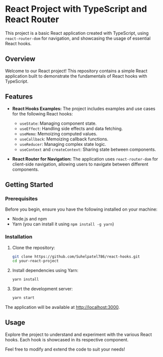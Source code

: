 # React Project with TypeScript and React Router

This project is a basic React application created with TypeScript, using `react-router-dom` for navigation, and showcasing the usage of essential React hooks.

## Overview

Welcome to our React project! This repository contains a simple React application built to demonstrate the fundamentals of React hooks with TypeScript.

## Features

- **React Hooks Examples:** The project includes examples and use cases for the following React hooks:
  - `useState`: Managing component state.
  - `useEffect`: Handling side effects and data fetching.
  - `useMemo`: Memoizing computed values.
  - `useCallback`: Memoizing callback functions.
  - `useReducer`: Managing complex state logic.
  - `useContext` and `createContext`: Sharing state between components.

- **React Router for Navigation:** The application uses `react-router-dom` for client-side navigation, allowing users to navigate between different components.

## Getting Started

### Prerequisites

Before you begin, ensure you have the following installed on your machine:

- Node.js and npm
- Yarn (you can install it using `npm install -g yarn`)

### Installation

1. Clone the repository:

    ```bash
    git clone https://github.com/Suhelpatel786/react-hooks.git
    cd your-react-project
    ```

2. Install dependencies using Yarn:

    ```bash
    yarn install
    ```

3. Start the development server:

    ```bash
    yarn start
    ```

The application will be available at [http://localhost:3000](http://localhost:3000).

## Usage

Explore the project to understand and experiment with the various React hooks. Each hook is showcased in its respective component.

Feel free to modify and extend the code to suit your needs!
